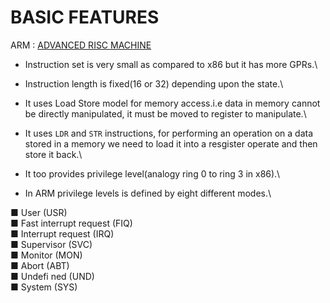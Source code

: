 # BASIC FEATURES

ARM : [ADVANCED RISC MACHINE](https://en.wikipedia.org/wiki/ARM_architecture)

- Instruction set is very small as compared to x86 but it has more GPRs.\

- Instruction length is fixed(16 or 32) depending upon the state.\

- It uses Load Store model for memory access.i.e data in memory cannot be directly manipulated, it must be moved to register to manipulate.\

- It uses `LDR` and `STR` instructions, for performing an operation on a data stored in a memory we need to load it into a resgister operate and then store it back.\

- It too provides privilege level(analogy ring 0 to ring 3 in x86).\

- In ARM privilege levels is defined by eight different modes.\


■ User (USR)\
■ Fast interrupt request (FIQ)\
■ Interrupt request (IRQ)\
■ Supervisor (SVC)\
■ Monitor (MON)\
■ Abort (ABT)\
■ Undefi ned (UND)\
■ System (SYS)

